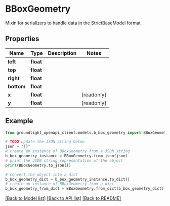 # BBoxGeometry

Mixin for serializers to handle data in the StrictBaseModel format

## Properties

Name | Type | Description | Notes
------------ | ------------- | ------------- | -------------
**left** | **float** |  | 
**top** | **float** |  | 
**right** | **float** |  | 
**bottom** | **float** |  | 
**x** | **float** |  | [readonly] 
**y** | **float** |  | [readonly] 

## Example

```python
from groundlight_openapi_client.models.b_box_geometry import BBoxGeometry

# TODO update the JSON string below
json = "{}"
# create an instance of BBoxGeometry from a JSON string
b_box_geometry_instance = BBoxGeometry.from_json(json)
# print the JSON string representation of the object
print(BBoxGeometry.to_json())

# convert the object into a dict
b_box_geometry_dict = b_box_geometry_instance.to_dict()
# create an instance of BBoxGeometry from a dict
b_box_geometry_from_dict = BBoxGeometry.from_dict(b_box_geometry_dict)
```
[[Back to Model list]](../README.md#documentation-for-models) [[Back to API list]](../README.md#documentation-for-api-endpoints) [[Back to README]](../README.md)


